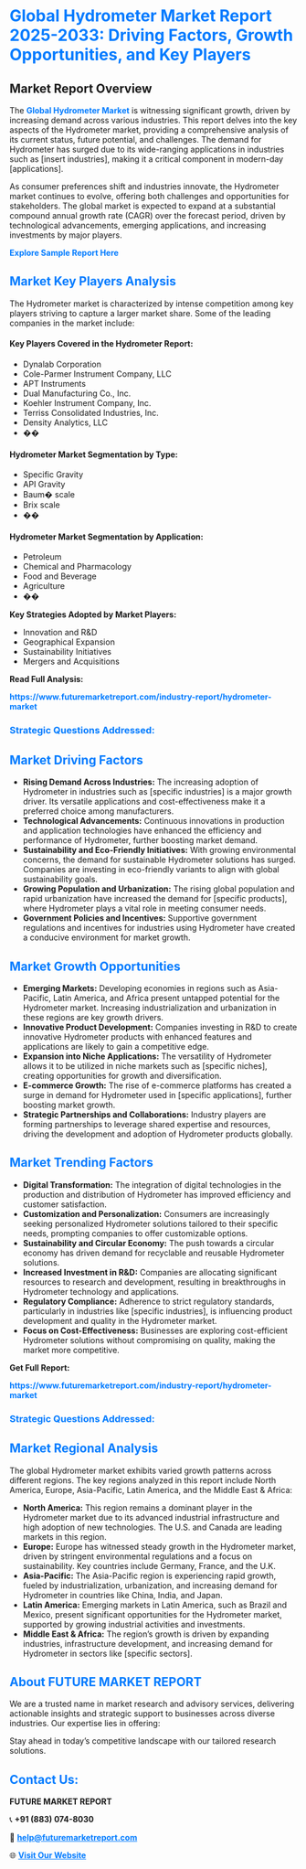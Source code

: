 <h1 style="color: #007BFF;">Global Hydrometer Market Report 2025-2033: Driving Factors, Growth Opportunities, and Key Players</h1>

<section id="overview">
<h2>Market Report Overview</h2>
<p>The <a href="https://www.futuremarketreport.com/industry-report/hydrometer-market" style="color: #007BFF; text-decoration: none;"><strong>Global Hydrometer Market</strong></a> is witnessing significant growth, driven by increasing demand across various industries. This report delves into the key aspects of the Hydrometer market, providing a comprehensive analysis of its current status, future potential, and challenges. The demand for Hydrometer has surged due to its wide-ranging applications in industries such as [insert industries], making it a critical component in modern-day [applications].</p>
<p>As consumer preferences shift and industries innovate, the Hydrometer market continues to evolve, offering both challenges and opportunities for stakeholders. The global market is expected to expand at a substantial compound annual growth rate (CAGR) over the forecast period, driven by technological advancements, emerging applications, and increasing investments by major players.</p>
</section>

<section id="overview">
<p><a href="https://www.futuremarketreport.com/request-sample/reportId=118274" style="color: #007BFF; text-decoration: none;"><strong>Explore Sample Report Here</strong></a></p>
</section>

<section id="key-players">
<h2 style="color: #007BFF;">Market Key Players Analysis</h2>
<p>The Hydrometer market is characterized by intense competition among key players striving to capture a larger market share. Some of the leading companies in the market include:</p>
<h4>Key Players Covered in the Hydrometer Report:</h4>
<ul><li>Dynalab Corporation</li><li>Cole-Parmer Instrument Company, LLC</li><li>APT Instruments</li><li>Dual Manufacturing Co., Inc.</li><li>Koehler Instrument Company, Inc.</li><li>Terriss Consolidated Industries, Inc.</li><li>Density Analytics, LLC</li><li>��</li></ul>
<h4>Hydrometer Market Segmentation by Type:</h4>
<ul><li>Specific Gravity</li><li>API Gravity</li><li>Baum� scale</li><li>Brix scale</li><li>��</li></ul>

<h4>Hydrometer Market Segmentation by Application:</h4>
<ul><li>Petroleum</li><li>Chemical and Pharmacology</li><li>Food and Beverage</li><li>Agriculture</li><li>��</li></ul>
<p><strong>Key Strategies Adopted by Market Players:</strong></p>
<ul>
<li>Innovation and R&D</li>
<li>Geographical Expansion</li>
<li>Sustainability Initiatives</li>
<li>Mergers and Acquisitions</li>
</ul>
</section>

<section>
<p><strong>Read Full Analysis: </strong></p><a href="https://www.futuremarketreport.com/industry-report/hydrometer-market" style="color: #007BFF; text-decoration: none;"><strong>https://www.futuremarketreport.com/industry-report/hydrometer-market</strong></a>
<h3 style="color: #007BFF;">Strategic Questions Addressed:</h3>
</section>

<section id="driving-factors">
<h2 style="color: #007BFF;">Market Driving Factors</h2>
<ul>
<li><strong>Rising Demand Across Industries:</strong> The increasing adoption of Hydrometer in industries such as [specific industries] is a major growth driver. Its versatile applications and cost-effectiveness make it a preferred choice among manufacturers.</li>
<li><strong>Technological Advancements:</strong> Continuous innovations in production and application technologies have enhanced the efficiency and performance of Hydrometer, further boosting market demand.</li>
<li><strong>Sustainability and Eco-Friendly Initiatives:</strong> With growing environmental concerns, the demand for sustainable Hydrometer solutions has surged. Companies are investing in eco-friendly variants to align with global sustainability goals.</li>
<li><strong>Growing Population and Urbanization:</strong> The rising global population and rapid urbanization have increased the demand for [specific products], where Hydrometer plays a vital role in meeting consumer needs.</li>
<li><strong>Government Policies and Incentives:</strong> Supportive government regulations and incentives for industries using Hydrometer have created a conducive environment for market growth.</li>
</ul>
</section>

<section id="growth-opportunities">
<h2 style="color: #007BFF;">Market Growth Opportunities</h2>
<ul>
<li><strong>Emerging Markets:</strong> Developing economies in regions such as Asia-Pacific, Latin America, and Africa present untapped potential for the Hydrometer market. Increasing industrialization and urbanization in these regions are key growth drivers.</li>
<li><strong>Innovative Product Development:</strong> Companies investing in R&D to create innovative Hydrometer products with enhanced features and applications are likely to gain a competitive edge.</li>
<li><strong>Expansion into Niche Applications:</strong> The versatility of Hydrometer allows it to be utilized in niche markets such as [specific niches], creating opportunities for growth and diversification.</li>
<li><strong>E-commerce Growth:</strong> The rise of e-commerce platforms has created a surge in demand for Hydrometer used in [specific applications], further boosting market growth.</li>
<li><strong>Strategic Partnerships and Collaborations:</strong> Industry players are forming partnerships to leverage shared expertise and resources, driving the development and adoption of Hydrometer products globally.</li>
</ul>
</section>

<section id="trending-factors">
<h2 style="color: #007BFF;">Market Trending Factors</h2>
<ul>
<li><strong>Digital Transformation:</strong> The integration of digital technologies in the production and distribution of Hydrometer has improved efficiency and customer satisfaction.</li>
<li><strong>Customization and Personalization:</strong> Consumers are increasingly seeking personalized Hydrometer solutions tailored to their specific needs, prompting companies to offer customizable options.</li>
<li><strong>Sustainability and Circular Economy:</strong> The push towards a circular economy has driven demand for recyclable and reusable Hydrometer solutions.</li>
<li><strong>Increased Investment in R&D:</strong> Companies are allocating significant resources to research and development, resulting in breakthroughs in Hydrometer technology and applications.</li>
<li><strong>Regulatory Compliance:</strong> Adherence to strict regulatory standards, particularly in industries like [specific industries], is influencing product development and quality in the Hydrometer market.</li>
<li><strong>Focus on Cost-Effectiveness:</strong> Businesses are exploring cost-efficient Hydrometer solutions without compromising on quality, making the market more competitive.</li>
</ul>
</section>

<section>
<p><strong>Get Full Report: </strong></p><a href="https://www.futuremarketreport.com/industry-report/hydrometer-market" style="color: #007BFF; text-decoration: none;"><strong>https://www.futuremarketreport.com/industry-report/hydrometer-market</strong></a>
<h3 style="color: #007BFF;">Strategic Questions Addressed:</h3>
</section>


<section id="regional-analysis">
<h2 style="color: #007BFF;">Market Regional Analysis</h2>
<p>The global Hydrometer market exhibits varied growth patterns across different regions. The key regions analyzed in this report include North America, Europe, Asia-Pacific, Latin America, and the Middle East & Africa:</p>
<ul>
<li><strong>North America:</strong> This region remains a dominant player in the Hydrometer market due to its advanced industrial infrastructure and high adoption of new technologies. The U.S. and Canada are leading markets in this region.</li>
<li><strong>Europe:</strong> Europe has witnessed steady growth in the Hydrometer market, driven by stringent environmental regulations and a focus on sustainability. Key countries include Germany, France, and the U.K.</li>
<li><strong>Asia-Pacific:</strong> The Asia-Pacific region is experiencing rapid growth, fueled by industrialization, urbanization, and increasing demand for Hydrometer in countries like China, India, and Japan.</li>
<li><strong>Latin America:</strong> Emerging markets in Latin America, such as Brazil and Mexico, present significant opportunities for the Hydrometer market, supported by growing industrial activities and investments.</li>
<li><strong>Middle East & Africa:</strong> The region’s growth is driven by expanding industries, infrastructure development, and increasing demand for Hydrometer in sectors like [specific sectors].</li>
</ul>
</section>

<footer>
<h2 style="color: #007BFF;">About FUTURE MARKET REPORT</h2>
<p>We are a trusted name in market research and advisory services, delivering actionable insights and strategic support to businesses across diverse industries. Our expertise lies in offering:</p>

<p>Stay ahead in today’s competitive landscape with our tailored research solutions.</p>

<h2 style="color: #007BFF;">Contact Us:</h2>
<p><strong>FUTURE MARKET REPORT</strong></p>
<p>📞 <strong>+91 (883) 074-8030</strong></p>
<p>📧 <strong><a href="mailto:help@futuremarketreport.com" style="color: #007BFF;">help@futuremarketreport.com</a></strong></p>
<p>🌐 <strong><a href="https://www.futuremarketreport.com/" style="color: #007BFF;">Visit Our Website</a></strong></p>
</footer>